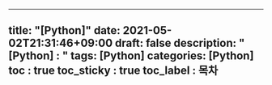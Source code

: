 
---
title: "[Python]"
date: 2021-05-02T21:31:46+09:00
draft: false
description: "[Python] :  "
tags: [Python]
categories: [Python]
toc : true
toc_sticky : true
toc_label : 목차
---

